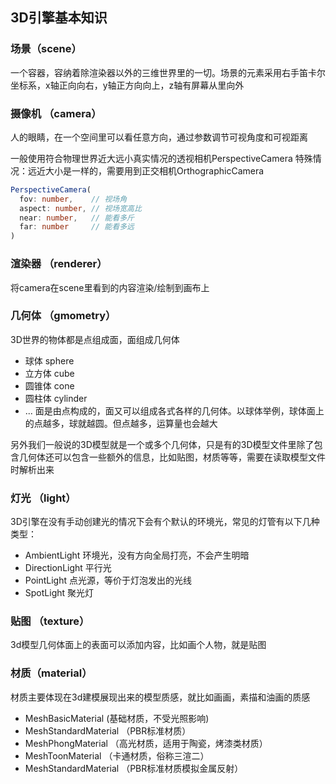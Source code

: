## 3D引擎基本知识
### 场景（scene）
一个容器，容纳着除渲染器以外的三维世界里的一切。场景的元素采用右手笛卡尔坐标系，x轴正向向右，y轴正方向向上，z轴有屏幕从里向外
### 摄像机 （camera）
人的眼睛，在一个空间里可以看任意方向，通过参数调节可视角度和可视距离

一般使用符合物理世界近大远小真实情况的透视相机PerspectiveCamera
特殊情况：远近大小是一样的，需要用到正交相机OrthographicCamera
```ts
PerspectiveCamera(
  fov: number,    // 视场角
  aspect: number, // 视场宽高比
  near: number,   // 能看多斤
  far: number     // 能看多远
)
```
### 渲染器 （renderer）
将camera在scene里看到的内容渲染/绘制到画布上
### 几何体 （gmometry）
3D世界的物体都是点组成面，面组成几何体
- 球体 sphere
- 立方体 cube
- 圆锥体 cone
- 圆柱体 cylinder
- ...
面是由点构成的，面又可以组成各式各样的几何体。以球体举例，球体面上的点越多，球就越圆。但点越多，运算量也会越大

另外我们一般说的3D模型就是一个或多个几何体，只是有的3D模型文件里除了包含几何体还可以包含一些额外的信息，比如贴图，材质等等，需要在读取模型文件时解析出来
### 灯光 （light）
3D引擎在没有手动创建光的情况下会有个默认的环境光，常见的灯管有以下几种类型：
- AmbientLight 环境光，没有方向全局打亮，不会产生明暗
- DirectionLight 平行光
- PointLight 点光源，等价于灯泡发出的光线
- SpotLight 聚光灯
### 贴图 （texture）
3d模型几何体面上的表面可以添加内容，比如画个人物，就是贴图
### 材质（material）
材质主要体现在3d建模展现出来的模型质感，就比如画画，素描和油画的质感
- MeshBasicMaterial (基础材质，不受光照影响)
- MeshStandardMaterial （PBR标准材质）
- MeshPhongMaterial （高光材质，适用于陶瓷，烤漆类材质）
- MeshToonMaterial （卡通材质，俗称三渲二）
- MeshStandardMaterial （PBR标准材质模拟金属反射）